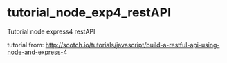 tutorial_node_exp4_restAPI
==========================

Tutorial node express4 restAPI

tutorial from: http://scotch.io/tutorials/javascript/build-a-restful-api-using-node-and-express-4
